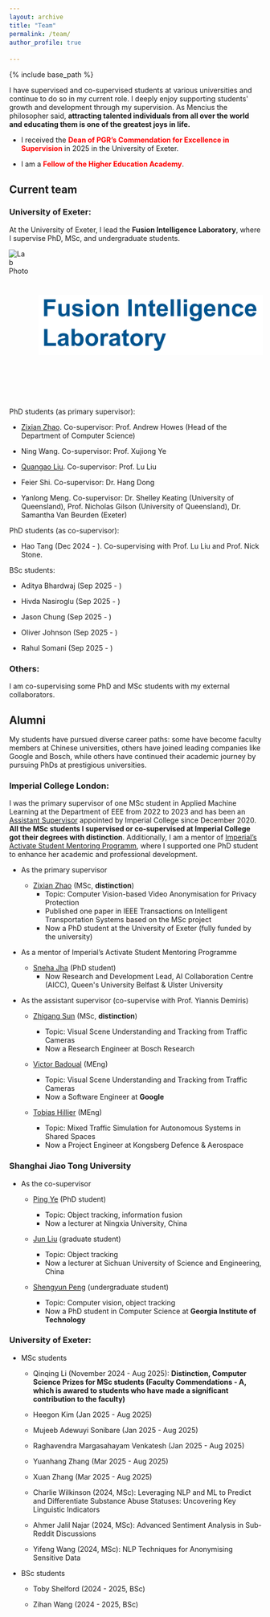 ```yaml
---
layout: archive
title: "Team"
permalink: /team/
author_profile: true

---
```


{% include base_path %}

I have supervised and co-supervised students at various universities and continue to do so in my current role. I deeply enjoy supporting students' growth and development through my supervision. As Mencius the philosopher said, **attracting talented individuals from all over the world and educating them is one of the greatest joys in life.**

- I received the **<span style="color: red;"> Dean of PGR’s Commendation for Excellence in Supervision</span>** in 2025 in the University of Exeter.

- I am a **<span style="color: red;">Fellow of the Higher Education Academy</span>**.


## **Current team**

### University of Exeter:

At the University of Exeter, I lead the **Fusion Intelligence Laboratory**, where I supervise PhD, MSc, and undergraduate students.


<div style="display: flex; justify-content: center; gap: 20px; align-items: center;">
  <img src="/images/FIL/FIL-20250402.jpg" alt="Lab Photo" style="height: 300px; width: auto;">
  <img src="/images/FIL/LOGO.png" alt="Lab Logo" style="height: 120px; width: auto;">
</div>



PhD students (as primary supervisor):

- [Zixian Zhao](https://scholar.google.com/citations?hl=en&user=0mkQvWYAAAAJ&view_op=list_works&sortby=pubdate). Co-supervisor: Prof. Andrew Howes (Head of the Department of Computer Science)

- Ning Wang. Co-supervisor: Prof. Xujiong Ye

- [Quangao Liu](https://scholar.google.com/citations?user=amE9NlYAAAAJ&hl=zh-CN). Co-supervisor: Prof. Lu Liu

- Feier Shi. Co-supervisor: Dr. Hang Dong

- Yanlong Meng. Co-supervisor: Dr. Shelley Keating (University of Queensland), Prof. Nicholas Gilson (University of Queensland), Dr. Samantha Van Beurden (Exeter) 
  
PhD students (as co-supervisor):

- Hao Tang (Dec 2024 - ). Co-supervising with Prof. Lu Liu and Prof. Nick Stone. 


BSc students:

- Aditya Bhardwaj (Sep 2025 - )

- Hivda Nasiroglu (Sep 2025 - )

- Jason Chung (Sep 2025 - )

- Oliver Johnson (Sep 2025 - )

- Rahul Somani (Sep 2025 - )


### Others:

I am co-supervising some PhD and MSc students with my external collaborators.

## **Alumni**

My students have pursued diverse career paths: some have become faculty members at Chinese universities, others have joined leading companies like Google and Bosch, while others have continued their academic journey by pursuing PhDs at prestigious universities.

### Imperial College London:

I was the primary supervisor of one MSc student in Applied Machine Learning at the Department of EEE from 2022 to 2023 and has been an [Assistant Supervisor](https://www.imperial.ac.uk/students/academic-support/graduate-school/cornerstone/supervisors-guidebook/cpd/assistant-supervisors/) appointed by Imperial College since December 2020. **All the MSc students I supervised or co-supervised at Imperial College got their degrees with distinction**. Additionally, I am a mentor of [Imperial’s Activate Student Mentoring Programm](https://www.imperial.ac.uk/students/academic-support/graduate-school/wellbeing-and-support/activate-student-mentoring-programme/), where I supported one PhD student to enhance her academic and professional development.  

- As the primary supervisor
  
  - [Zixian Zhao](https://scholar.google.com/citations?hl=en&user=0mkQvWYAAAAJ&view_op=list_works&sortby=pubdate) (MSc, **distinction**)
    - Topic: Computer Vision-based Video Anonymisation for Privacy Protection
    - Published one paper in IEEE Transactions on Intelligent Transportation Systems based on the MSc project
    - Now a PhD student at the University of Exeter (fully funded by the university)  

- As a mentor of Imperial’s Activate Student Mentoring Programme
  
  - [Sneha Jha](https://www.qub.ac.uk/schools/eeecs/Connect/Staff/BusinessCard/?name=s.jha) (PhD student)
    - Now Research and Development Lead, AI Collaboration Centre (AICC),  Queen's University Belfast & Ulster University

- As the assistant supervisor (co-supervise with Prof.  Yiannis Demiris)
  
  - [Zhigang Sun](https://www.linkedin.com/in/zhigang-sun-b7390921b/?trk=people-guest_people_search-card&originalSubdomain=cn) (MSc, **distinction**)
    
    - Topic: Visual Scene Understanding and Tracking from Traffic Cameras
    - Now a Research Engineer at Bosch Research
  
  - [Victor Badoual](https://www.linkedin.com/in/victor-badoual/?originalSubdomain=uk) (MEng)
    
    - Topic: Visual Scene Understanding and Tracking from Traffic Cameras  
    - Now a Software Engineer at **Google**
  
  - [Tobias Hillier](https://www.linkedin.com/in/tobias-hillier/?locale=no_NO) (MEng)
    
    - Topic: Mixed Traffic Simulation for Autonomous Systems in Shared Spaces     
    - Now a Project Engineer at Kongsberg Defence & Aerospace

### Shanghai Jiao Tong University

- As the co-supervisor
  
  - [Ping Ye](https://www.researchgate.net/profile/Ping-Ye-6) (PhD student)
	  - Topic: Object tracking, information fusion
	  - Now a lecturer at Ningxia University, China
  
  - [Jun Liu](https://zxxy.suse.edu.cn/p/74/?StId=st_app_news_i_x637974583413820740) (graduate student)
	  - Topic: Object tracking
	  - Now a lecturer at Sichuan University of Science and Engineering, China
  
  - [Shengyun Peng](https://shengyun-peng.github.io/) (undergraduate student)
	  - Topic: Computer vision, object tracking
	  - Now a PhD student in Computer Science at **Georgia Institute of Technology**
    
### University of Exeter:

- MSc students

	- Qinqing Li (November 2024 - Aug 2025): **Distinction, Computer Science Prizes for MSc students (Faculty Commendations - A, which is awared to students who have made a significant contribution to the faculty)**

	- Heegon Kim (Jan 2025 - Aug 2025)

	- Mujeeb Adewuyi Sonibare (Jan 2025 - Aug 2025)

	- Raghavendra Margasahayam Venkatesh (Jan 2025 - Aug 2025) 

	- Yuanhang Zhang (Mar 2025 - Aug 2025)

	- Xuan Zhang (Mar 2025 - Aug 2025) 

	- Charlie Wilkinson (2024, MSc): Leveraging NLP and ML to Predict and Differentiate Substance Abuse Statuses: Uncovering Key Linguistic Indicators    
	
	- Ahmer Jalil Najar (2024, MSc): Advanced Sentiment Analysis in Sub-Reddit Discussions    

	- Yifeng Wang (2024, MSc): NLP Techniques for Anonymising Sensitive Data   
	 

- BSc students

	- Toby Shelford (2024 - 2025, BSc)

	- Zihan Wang (2024 - 2025, BSc)